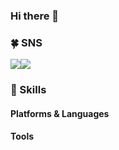 ### Hi there 👋


### :four_leaf_clover: SNS

<a href = "https://ee2ee2.tistory.com//"><img src="https://img.shields.io/badge/TechBlog-000000?style=flat-square&logo=Blogger&logoColor=white"/></a><a href = "mailto:﻿jung2uncan@gmail.com"><img src="https://img.shields.io/badge/jung2uncan@gmail.com-EA4335?style=flat-square&logo=Gmail&logoColor=white"/></a>



### :muscle: Skills

#### Platforms & Languages



#### Tools

<!--
**jung2uncan/jung2uncan** is a ✨ _special_ ✨ repository because its `README.md` (this file) appears on your GitHub profile.

Here are some ideas to get you started:

- 🔭 I’m currently working on ...
- 🌱 I’m currently learning ...
- 👯 I’m looking to collaborate on ...
- 🤔 I’m looking for help with ...
- 💬 Ask me about ...
- 📫 How to reach me: ...
- 😄 Pronouns: ...
- ⚡ Fun fact: ...
-->

